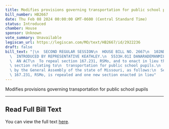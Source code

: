 ```yaml
---
title: Modifies provisions governing transportation for public school pupils
bill_number: HB2667
date: Thu Feb 08 2024 00:00:00 GMT-0600 (Central Standard Time)
status: Introduced
chamber: House
sponsor: Unknown
vote_summary: Unavailable
legiscan_url: https://legiscan.com/MO/text/HB2667/id/2922236
draft: false
bill_text: "|\n  SECOND REGULAR SESSION\n  HOUSE BILL NO. 2667\n  102ND GENERAL ASSEMBLY\n\
  \  INTRODUCED BY REPRESENTATIVE KEATHLEY.\n  5533H.01I DANARADEMANMILLER,ChiefClerk\n\
  \  AN ACT\n  To repeal section 167.231, RSMo, and to enact in lieu thereof one new\
  \ section relating to\n  transportation for public school pupils.\n  Be it enacted\
  \ by the General Assembly of the state of Missouri, as follows:\n  Section A. Section\
  \ 167.231, RSMo, is repealed and one new section enacted in lieu"
---
```

Modifies provisions governing transportation for public school pupils

---

## Read Full Bill Text

You can view the full text [here](https://legiscan.com/MO/text/HB2667/id/2922236).
